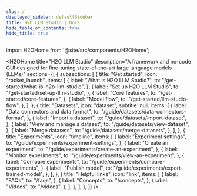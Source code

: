 ```yaml
---
slug: /
displayed_sidebar: defaultSidebar
title: H2O LLM Studio | Docs
hide_table_of_contents: true
hide_title: true
---
```


import H2OHome from '@site/src/components/H2OHome';

<H2OHome title="H2O LLM Studio" description="A framework and no-code GUI designed for fine-tuning state-of-the-art large language models (LLMs)" sections={[
  {
    subsections: [
      {
        title: "Get started",
        icon: "rocket_launch",
        items: [
          {
            label: "What is H2O LLM Studio?",
            to: "/get-started/what-is-h2o-llm-studio",
          },
          {
            label: "Set up H2O LLM Studio",
            to: "/get-started/set-up-llm-studio",
          },
          {
            label: "Core features",
            to: "/get-started/core-features",
          },
          {
            label: "Model flow",
            to: "/get-started/llm-studio-flow",
          },
        ],
      },
      {
        title: "Datasets",
        icon: "dataset",
        subtitle: null,
        items: [
          {
            label: "Data connectors and data format",
            to: "/guide/datasets/data-connectors-format",
          },
          {
            label: "Import a dataset",
            to: "/guide/datasets/import-dataset",
          },
          {
            label: "View and manage a dataset",
            to: "/guide/datasets/view-dataset",
          },
          {
            label: "Merge datasets",
            to: "/guide/datasets/merge-datasets",
          },
        ],
      },
      {
        title: "Experiments",
        icon: "timeline",
        items: [
          {
            label: "Experiment settings",
            to: "/guide/experiments/experiment-settings",
          },
          {
            label: "Create an experiment",
            to: "/guide/experiments/create-an-experiment",
          },
          {
            label: "Monitor experiments",
            to: "/guide/experiments/view-an-experiment",
          },
          {
            label: "Compare experiments",
            to: "/guide/experiments/compare-experiments",
          },
          {
            label: "Publish model",
            to: "/guide/experiments/export-trained-model",
          },
        ],
      },
            {
        title: "Helpful links",
        icon: "link",
        items: [
          {
            label: "FAQs",
            to: "/faqs",
          },
          {
            label: "Concepts",
            to: "/concepts",
          },
          {
            label: "Videos",
            to: "/videos",
          },
        ],
      },
    ],
  },
]} />
